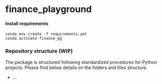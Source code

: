 # finance_playground


#### Install requirements

```
conda env create -f requirements.yml
conda activate finance_pg
```

### Repository structure (WIP)
The package is structured following standardized procedures for Python projects. 
Please find below details on the folders and files structure.

* ...
